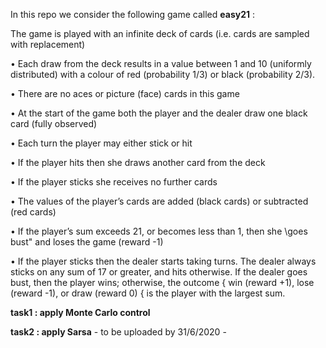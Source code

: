 
In this repo we consider the following game called **easy21** :

The game is played with an infinite deck of cards (i.e. cards are sampled
with replacement)

• Each draw from the deck results in a value between 1 and 10 (uniformly
distributed) with a colour of red (probability 1/3) or black (probability
2/3).

• There are no aces or picture (face) cards in this game

• At the start of the game both the player and the dealer draw one black
card (fully observed)

• Each turn the player may either stick or hit

• If the player hits then she draws another card from the deck

• If the player sticks she receives no further cards

• The values of the player’s cards are added (black cards) or subtracted (red
cards)

• If the player’s sum exceeds 21, or becomes less than 1, then she \goes
bust" and loses the game (reward -1)

• If the player sticks then the dealer starts taking turns. The dealer always
sticks on any sum of 17 or greater, and hits otherwise. If the dealer goes
bust, then the player wins; otherwise, the outcome { win (reward +1),
lose (reward -1), or draw (reward 0) { is the player with the largest sum.

**task1 : apply Monte Carlo control**

**task2 : apply Sarsa** - to be uploaded by 31/6/2020 -
